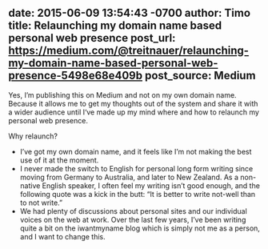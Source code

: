 date: 2015-06-09 13:54:43 -0700
author: Timo
title: Relaunching my domain name based personal web presence
post_url: https://medium.com/@treitnauer/relaunching-my-domain-name-based-personal-web-presence-5498e68e409b
post_source: Medium
----

Yes, I’m publishing this on Medium and not on my own domain name. Because it allows me to get my thoughts out of the system and share it with a wider audience until I‘ve made up my mind where and how to relaunch my personal web presence.

Why relaunch?

+ I’ve got my own domain name, and it feels like I’m not making the best use of it at the moment.
+ I never made the switch to English for personal long form writing since moving from Germany to Australia, and later to New Zealand. As a non-native English speaker, I often feel my writing isn’t good enough, and the following quote was a kick in the butt: “It is better to write not-well than to not write.”
+ We had plenty of discussions about personal sites and our individual voices on the web at work. Over the last few years, I’ve been writing quite a bit on the iwantmyname blog which is simply not me as a person, and I want to change this.
